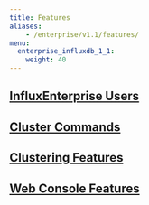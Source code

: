 ```yaml
---
title: Features
aliases:
    - /enterprise/v1.1/features/
menu:
  enterprise_influxdb_1_1:
    weight: 40
---
```


## [InfluxEnterprise Users](/enterprise_influxdb/v1.1/features/users/)
## [Cluster Commands](/enterprise_influxdb/v1.1/features/cluster-commands/)
## [Clustering Features](/enterprise_influxdb/v1.1/features/clustering-features/)
## [Web Console Features](/enterprise_influxdb/v1.1/features/web-console-features/)

